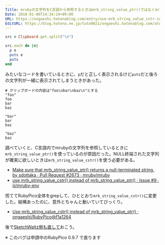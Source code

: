 ```yaml
---
Title: mrubyの文字列をC言語から参照するときはmrb_string_value_ptr()ではなくmrb_string_value_cstr()を使う
Date: 2018-01-06T14:34:24+09:00
URL: https://ongaeshi.hatenablog.com/entry/use-mrb_string_value_cstr-instead-mrb_string_value_ptr
EditURL: https://blog.hatena.ne.jp/tuto0621/ongaeshi.hatenablog.com/atom/entry/8599973812334076940
---
```


```ruby
src = Clipboard.get.split("\n")

src.each do |e|
  p e
  puts e
  puts
end
```

みたいなコードを書いているときに、`p`だと正しく表示されるけど`puts`だと後ろの文字列が一緒に表示されてしまうときがあった。

```
# クリップボードの内容は"foo\nbar\nbaz\n"とする
"foo"
foo
bar
baz

"bar"
bar
baz

"baz"
baz
```

調べていくと、C言語内でmrubyの文字列を参照しているときに`mrb_string_value_ptr()`を使っているのが原因だった。NULL終端された文字列が確実に欲しいときは`mrb_string_value_cstr()`を使う必要がある。

- [Make sure that mrb_string_value_ptr() returns a null-terminated string. by sdottaka · Pull Request #2673 · mruby/mruby](https://github.com/mruby/mruby/pull/2673)
- [use mrb_string_value_cstr() instead of mrb_string_value_ptr() · Issue #9 · iij/mruby-env](https://github.com/iij/mruby-env/issues/9)

慌ててRubyPico全体をgrepして、ひととおり`mrb_string_value_cstr()`に変更した。結構あったのに、意外とちゃんと動いていてびっくり。

- [Use mrb_string_value_cstr() instead of mrb_string_value_ptr() · ongaeshi/RubyPico@f1a1264](https://github.com/ongaeshi/RubyPico/commit/f1a1264c34af4df4b0b2e1dbb9b96f0e8c7acbc2)

後で[SketchWaltz側も直して](https://github.com/ongaeshi/sketchwaltz/search?utf8=%E2%9C%93&q=mrb_string_value_ptr&type)おこう。

※ このバグは申請中のRubyPico 0.9.7 で直ります


